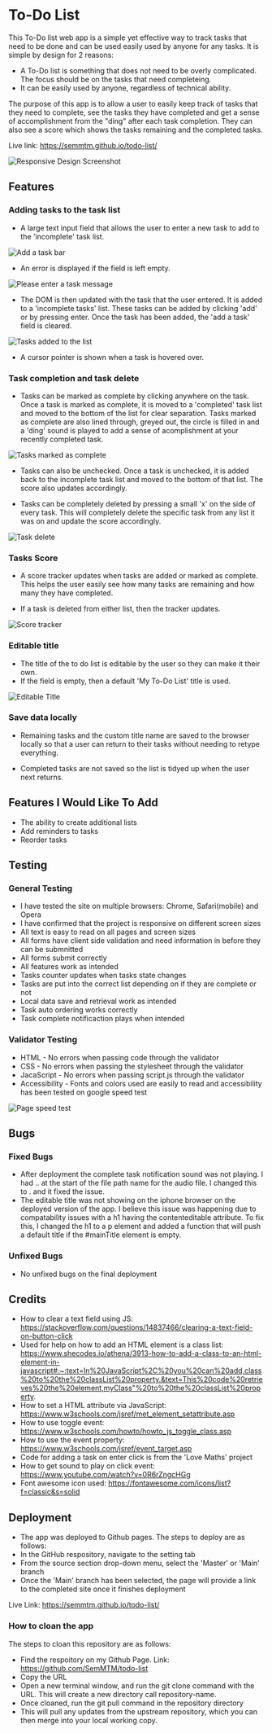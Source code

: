 # To-Do List
This To-Do list web app is a simple yet effective way to track tasks that need to be done and can be used easily used by anyone for any tasks. It is simple by design for 2 reasons: 
 - A To-Do list is something that does not need to be overly complicated. The focus should be on the tasks that need completeing.
 - It can be easily used by anyone, regardless of technical ability.
 
The purpose of this app is to allow a user to easily keep track of tasks that they need to complete, see the tasks they have completed and get a sense of accomplishment from the "ding" after each task completion. They can also see a score which shows the tasks remaining and the completed tasks.

Live link: https://semmtm.github.io/todo-list/


![Responsive Design Screenshot](assets/images/readme-images/Screenshot_12.png)


## Features
### Adding tasks to the task list
- A large text input field that allows the user to enter a new task to add to the 'incomplete' task list.

![Add a task bar](assets/images/readme-images/Screenshot_13.png)

- An error is displayed if the field is left empty.

![Please enter a task message](assets/images/readme-images/Screenshot_5.png)

- The DOM is then updated with the task that the user entered. It is added to a 'incomplete tasks' list. These tasks can be added by clicking 'add' or by pressing enter. Once the task has been added, the 'add a task' field is cleared.

![Tasks added to the list](assets/images/readme-images/Screenshot_14.png)

- A cursor pointer is shown when a task is hovered over.

### Task completion and task delete

- Tasks can be marked as complete by clicking anywhere on the task. Once a task is marked as complete, it is moved to a 'completed' task list and moved to the bottom of the list for clear separation. Tasks marked as complete are also lined through, greyed out, the circle is filled in and a 'ding' sound is played to add a sense of acomplishment at your recently completed task.

![Tasks marked as complete](assets/images/readme-images/Screenshot_15.png)

- Tasks can also be unchecked. Once a task is unchecked, it is added back to the incomplete task list and moved to the bottom of that list. The score also updates accordingly.

- Tasks can be completely deleted by pressing a small 'x' on the side of every task. This will completely delete the specific task from any list it was on and update the score accordingly.

![Task delete](assets/images/readme-images/Screenshot_8.png)


### Tasks Score

- A score tracker updates when tasks are added or marked as complete. This helps the user easily see how many tasks are remaining and how many they have completed.

- If a task is deleted from either list, then the tracker updates.

![Score tracker](assets/images/readme-images/Screenshot_9.png) 

### Editable title

- The title of the to do list is editable by the user so they can make it their own. 
- If the field is empty, then a default 'My To-Do List' title is used.

![Editable Title](assets/images/readme-images/Screenshot_10.png)

### Save data locally 

- Remaining tasks and the custom title name are saved to the browser locally so that a user can return to their tasks without needing to retype everything.

- Completed tasks are not saved so the list is tidyed up when the user next returns.

## Features I Would Like To Add 
- The ability to create additional lists
- Add reminders to tasks 
- Reorder tasks 

## Testing 
### General Testing
- I have tested the site on multiple browsers: Chrome, Safari(mobile) and Opera 
- I have confirmed that the project is responsive on different screen sizes
- All text is easy to read on all pages and screen sizes
- All forms have client side validation and need information in before they can be submnitted
- All forms submit correctly
- All features work as intended
- Tasks counter updates when tasks state changes
- Tasks are put into the correct list depending on if they are complete or not
- Local data save and retrieval work as intended
- Task auto ordering works correctly 
- Task complete notificaction plays when intended

### Validator Testing
- HTML - No errors when passing code through the validator 
- CSS - No errors when passing the stylesheet through the validator
- JacaScript - No errors when passing script.js through the validator
- Accessibility - Fonts and colors used are easily to read and accessibility has been tested on google speed test

![Page speed test](assets/images/readme-images/Screenshot_11.png)


## Bugs
### Fixed Bugs 
- After deployment the complete task notification sound was not playing. I had .. at the start of the file path name for the audio file. I changed this to . and it fixed the issue.
- The editable title was not showing on the iphone browser on the deployed version of the app. I believe this issue was happening due to compatability issues with a h1 having the contenteditable attribute. To fix this, I changed the h1 to a p element and added a function that will push a default title if the #mainTitle element is empty. 

### Unfixed Bugs
- No unfixed bugs on the final deployment

## Credits
- How to clear a text field using JS: https://stackoverflow.com/questions/14837466/clearing-a-text-field-on-button-click
- Used for help on how to add an HTML element is a class list: https://www.shecodes.io/athena/3913-how-to-add-a-class-to-an-html-element-in-javascript#:~:text=In%20JavaScript%2C%20you%20can%20add,class%20to%20the%20classList%20property.&text=This%20code%20retrieves%20the%20element,myClass"%20to%20the%20classList%20property.
- How to set a HTML attribute via JavaScript: https://www.w3schools.com/jsref/met_element_setattribute.asp
- How to use toggle event: https://www.w3schools.com/howto/howto_js_toggle_class.asp
- How to use the event property: https://www.w3schools.com/jsref/event_target.asp
- Code for adding a task on enter click is from the 'Love Maths' project
- How to get sound to play on click event: https://www.youtube.com/watch?v=0R6rZngcHGg
- Font awesome icon used: https://fontawesome.com/icons/list?f=classic&s=solid

## Deployment
- The app was deployed to Github pages. The steps to deploy are as follows:
 - In the GitHub respository, navigate to the setting tab
 - From the source section drop-down menu, select the 'Master' or 'Main' branch
 - Once the 'Main' branch has been selected, the page will provide a link to the completed site once it finishes deployment

 Live Link: https://semmtm.github.io/todo-list/

### How to cloan the app
The steps to cloan this repository are as follows:
- Find the respoitory on my Github Page. Link: https://github.com/SemMTM/todo-list
- Copy the URL
- Open a new terminal window, and run the git clone command with the URL. This will create a new directory call repository-name.
- Once cloaned, run the git pull command in the repository directory
- This will pull any updates from the upstream repository, which you can then merge into your local working copy.
